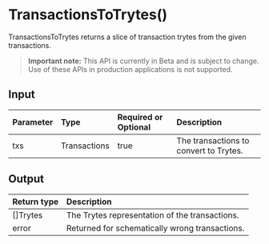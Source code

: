 # TransactionsToTrytes()
TransactionsToTrytes returns a slice of transaction trytes from the given transactions.
> **Important note:** This API is currently in Beta and is subject to change. Use of these APIs in production applications is not supported.


## Input

| Parameter       | Type | Required or Optional | Description |
|:---------------|:--------|:--------| :--------|
| txs | Transactions | true | The transactions to convert to Trytes.  |




## Output

| Return type     | Description |
|:---------------|:--------|
| []Trytes | The Trytes representation of the transactions. |
| error | Returned for schematically wrong transactions. |



